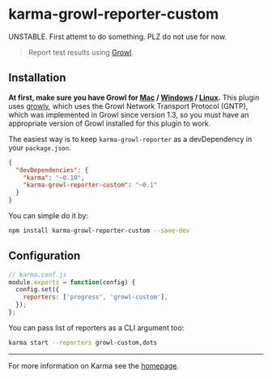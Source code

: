 # karma-growl-reporter-custom

UNSTABLE. 
First attemt to do something.
PLZ do not use for now.

> Report test results using [Growl](http://growl.info/).

## Installation

**At first, make sure you have Growl for [Mac][1] / [Windows][2] / [Linux][3].**
This plugin uses [growly](https://github.com/theabraham/growly), which uses the Growl Network Transport Protocol (GNTP), which was implemented in Growl since version 1.3, so you must have an appropriate version of Growl installed for this plugin to work.

The easiest way is to keep `karma-growl-reporter` as a devDependency in your `package.json`.
```json
{
  "devDependencies": {
    "karma": "~0.10",
    "karma-growl-reporter-custom": "~0.1"
  }
}
```

You can simple do it by:
```bash
npm install karma-growl-reporter-custom --save-dev
```

###

## Configuration
```js
// karma.conf.js
module.exports = function(config) {
  config.set({
    reporters: ['progress', 'growl-custom'],
  });
};
```

You can pass list of reporters as a CLI argument too:
```bash
karma start --reporters growl-custom,dots
```

----

For more information on Karma see the [homepage].


[homepage]: http://karma-runner.github.com
[1]: http://growl.info/
[2]: http://www.growlforwindows.com/
[3]: http://karmanebula.com/technically-borked/2012/1/1/install-growl-for-linux-and-gntp-send-on-ubuntu-1110.html
